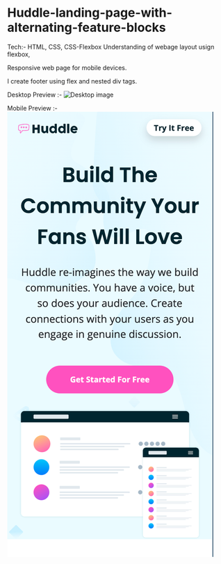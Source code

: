 # Huddle-landing-page-with-alternating-feature-blocks

Tech:- HTML, CSS, CSS-Flexbox
Understanding of webage layout usign flexbox, 

Responsive web page for mobile devices.

I create footer using flex and nested div tags.

Desktop Preview :-
![Desktop image]()

Mobile Preview :-
![Mobile image](https://github.com/Vikram-Singh51/Huddle-landing-page-with-alternating-feature-blocks/blob/18d64d509af4ac544287e4e2645e39f80ac6aa0c/images/Mobile_preview.png)
